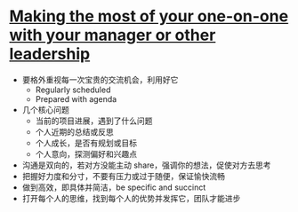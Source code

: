 # [Making the most of your one-on-one with your manager or other leadership](https://stackoverflow.blog/2020/10/27/make-the-most-one-on-one-with-your-manager-successful/)

- 要格外重视每一次宝贵的交流机会，利用好它
  - Regularly scheduled
  - Prepared with agenda
- 几个核心问题
  - 当前的项目进展，遇到了什么问题
  - 个人近期的总结或反思
  - 个人成长，是否有规划或目标
  - 个人意向，探测偏好和兴趣点
- 沟通是双向的，若对方没能主动 share，强调你的想法，促使对方去思考
- 把握好力度和分寸，不要有压力或过于随便，保证愉快流畅
- 做到高效，即具体并简洁，be specific and succinct
- 打开每个人的思维，找到每个人的优势并发挥它，团队才能进步

